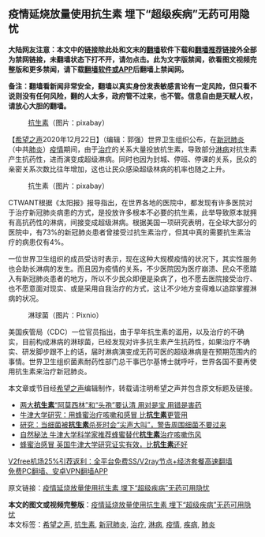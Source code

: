  <h2>疫情延烧放量使用抗生素 埋下“超级疾病”无药可用隐忧</h2> <p class="notice"><b>大陆网友注意：本文中的链接除此处和文末的<a href="https://github.com/bannedbook/fanqiang" >翻墙</a>软件下载和<a href="https://github.com/killgcd/justmysocks/blob/master/README.md">翻墙推荐</a>链接外全部为禁网链接，未翻墙状态下打不开，请勿点击。此为文字版禁闻，欲看图文视频完整版和更多禁闻，请下载<a href="https://github.com/bannedbook/fanqiang">翻墙软件或APP</a>后翻墙上禁闻网。</p><p>备注：翻墙看新闻非常安全，翻墙以真实身份发表敏感言论有一定风险，但只看不说则没有任何风险，翻的人太多，政府管不过来，也不管。信息自由是天赋人权，请放心大胆的翻墙。</b></p>  <div class="entry"> <figure><figcaption><a href="https://www.bannedbook.org/bnews/tag/%e6%8a%97%e7%94%9f%e7%b4%a0/" class="st_tag internal_tag" rel="tag" title="标签 抗生素 下的日志">抗生素</a>（图片：pixabay）</figcaption></figure> <p>【<span class='wp_keywordlink_affiliate'><a href="https://www.soundofhope.org" title="希望之声" target="_blank">希望之声</a></span>2020年12月22日】（编辑：郭强）世界卫生组织公布，在<a href="https://www.bannedbook.org/bnews/tag/%e6%96%b0%e5%86%a0%e8%82%ba%e7%82%8e/" class="st_tag internal_tag" rel="tag" title="标签 新冠肺炎 下的日志">新冠肺炎</a>（中共<a href="https://www.bannedbook.org/bnews/tag/%e8%82%ba%e7%82%8e/" class="st_tag internal_tag" rel="tag" title="标签 肺炎 下的日志">肺炎</a>）<a href="https://www.bannedbook.org/bnews/tag/%E7%96%AB%E6%83%85/" class="st_tag internal_tag" rel="tag" title="标签 疫情 下的日志">疫情</a>期间，由于<a href="https://www.bannedbook.org/bnews/tag/%e6%b2%bb%e7%96%97/" class="st_tag internal_tag" rel="tag" title="标签 治疗 下的日志">治疗</a>的关系大量投放抗生素，导致部分<a href="https://www.bannedbook.org/bnews/tag/%e6%b7%8b%e7%97%85/" class="st_tag internal_tag" rel="tag" title="标签 淋病 下的日志">淋病</a>对抗生素产生抗药性，进而演变成超级淋病。同时也因为封城、停班、停课的关系，民众的亲密关系次数比往年增加，这也让民众感染超级林病的机率也随之上升。</p> <figure><figcaption>抗生素（图片：pixabay）</figcaption></figure> <p>CTWANT根据《太阳报》报导指出，在世界各地的医院中，都发现有许多医院对于治疗新冠肺炎病患的方式，是投放许多根本不必要的抗生素，此举导致原本就拥有高抗药性的淋病，间接变成超级淋病。根据美国一项研究表明，在全球大部分的医院中，有73%的新冠肺炎患者曾接受过抗生素治疗，但其中真的需要抗生素治疗的病患仅有4%。</p>  <p>一位世界卫生组织的成员受访时表示，现在这种大规模疫情的状况下，其实性服务也会助长淋病的发生。而且因为疫情的关系，不少医院因为医疗崩溃、民众不愿踏入有新冠肺炎患者的地方，所以不少民众即便是染病了，也不愿去医院接受治疗、也不愿意面对现实、或是采用自我治疗的方式，这让不少地方变得难以追踪掌握淋病的状况。</p> <figure><figcaption>淋球菌（图片：Pixnio）</figcaption></figure> <p>美国疾管局（CDC）一位官员指出，由于早年抗生素的滥用，以及治疗的不确实，目前构成淋病的淋球菌，已经发现对许多抗生素产生抗药性，如果治疗不确实、研发脚步跟不上的话，届时淋病演变成无药可医的超级淋病是在预期范围内的事情。世界卫生组织菌素耐药性部门总干事巴尔基博士就呼吁，世界各国不要再使用抗生素来治疗新冠肺炎。</p>  <p>本文章或节目经<a href="https://www.bannedbook.org/bnews/tag/%e5%b8%8c%e6%9c%9b%e4%b9%8b%e5%a3%b0/" class="st_tag internal_tag" rel="tag" title="标签 希望之声 下的日志">希望之声</a>编辑制作，转载请注明希望之声并包含原文标题及链接。</p> <ul class='op-related-articles' title='相关阅读'> <li><a href='https://www.bannedbook.org/bnews/health/20201018/1415890.html' target='_blank'>两大<b>抗生素</b>“阿莫西林”和“头孢”要认清 用对是宝 用错是害药</a></li> <li><a href='https://www.bannedbook.org/bnews/health/20200910/1393892.html' target='_blank'>牛津大学研究：用蜂蜜治疗咳嗽和感冒 比<b>抗生素</b>更管用</a></li> <li><a href='https://www.bannedbook.org/bnews/comments/20200831/1388631.html' target='_blank'>研究：当细菌被<b>抗生素</b>杀死时会“尖声大叫”，警告周围细菌不要过来</a></li> <li><a href='https://www.bannedbook.org/bnews/health/20200830/1388066.html' target='_blank'>自然秘法 牛津大学科学家推荐蜂蜜替代<b>抗生素</b>治疗咳嗽伤风</a></li> <li><a href='https://www.bannedbook.org/bnews/comments/20200820/1382953.html' target='_blank'>蜂蜜治感冒 英国牛津大学研究证实有效，比<b>抗生素</b>还好</a></li> </ul> <p class="texttj"> <a href="https://github.com/bannedbook/fanqiang/wiki/V2ray%E6%9C%BA%E5%9C%BA" target="_blank">V2free机场25%引荐返利：全平台免费SS/V2ray节点+经济套餐高速翻墙</a><br/> <a href="https://github.com/bannedbook/fanqiang/wiki/%E7%A6%81%E9%97%BB%E7%BD%91%E5%AE%89%E5%8D%93%E7%BF%BB%E5%A2%99%E6%96%B0%E9%97%BBAPP" target="_blank">免费PC翻墙、安卓VPN翻墙APP</a></p><p>原文链接：<a class="src_link"  href="https://www.soundofhope.org/post/456103" target="_blank">疫情延烧放量使用抗生素 埋下“超级疾病”无药可用隐忧</a></p> <a name='sharetosocial'></a>       <div><b>本文的图文或视频完整版</b>：<a href='https://www.bannedbook.org/bnews/comments/20201223/1453131.html'>疫情延烧放量使用抗生素 埋下“超级疾病”无药可用隐忧</a></div>  </div><!--END ENTRY--> <div class="postfooter"> <div>本文标签：<a href="https://www.bannedbook.org/bnews/tag/%e5%b8%8c%e6%9c%9b%e4%b9%8b%e5%a3%b0/" rel="tag">希望之声</a>, <a href="https://www.bannedbook.org/bnews/tag/%e6%8a%97%e7%94%9f%e7%b4%a0/" rel="tag">抗生素</a>, <a href="https://www.bannedbook.org/bnews/tag/%e6%96%b0%e5%86%a0%e8%82%ba%e7%82%8e/" rel="tag">新冠肺炎</a>, <a href="https://www.bannedbook.org/bnews/tag/%e6%b2%bb%e7%96%97/" rel="tag">治疗</a>, <a href="https://www.bannedbook.org/bnews/tag/%e6%b7%8b%e7%97%85/" rel="tag">淋病</a>, <a href="https://www.bannedbook.org/bnews/tag/%E7%96%AB%E6%83%85/" rel="tag">疫情</a>, <a href="https://www.bannedbook.org/bnews/tag/%e7%96%be%e7%97%85/" rel="tag">疾病</a>, <a href="https://www.bannedbook.org/bnews/tag/%e8%82%ba%e7%82%8e/" rel="tag">肺炎</a></div>  </div><!--END POSTFOOTER--> 